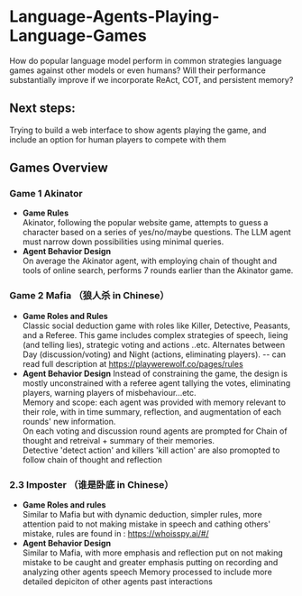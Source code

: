 # Language-Agents-Playing-Language-Games
How do popular language model perform in common strategies language games against other models or even humans? Will their performance substantially improve if we incorporate ReAct, COT, and persistent memory?

## Next steps:  
Trying to build a web interface to show agents playing the game, and include an option for human players to compete with them

## Games Overview

### Game 1 Akinator
- **Game Rules**  
  Akinator, following the popular website game, attempts to guess a character based on a series of yes/no/maybe questions. The LLM agent must narrow down possibilities using minimal queries.
- **Agent Behavior Design**  
  On average the Akinator agent, with employing chain of thought and tools of online search, performs 7 rounds earlier than the Akinator game.

### Game 2 Mafia （狼人杀 in Chinese）
- **Game Roles and Rules**  
  Classic social deduction game with roles like Killer, Detective, Peasants, and a Referee. This game includes complex strategies of speech, lieing (and telling lies), strategic voting and actions ..etc. Alternates between Day (discussion/voting) and Night (actions, eliminating players). -- can read full description at https://playwerewolf.co/pages/rules  
- **Agent Behavior Design**
  Instead of constraining the game, the design is mostly unconstrained with a referee agent tallying the votes, eliminating players, warning players of misbehaviour...etc.  
  Memory and scope: each agent was provided with memory relevant to their role, with in time summary, reflection, and augmentation of each rounds' new information.  
  On each voting and discussion round agents are prompted for Chain of thought and retreival + summary of their memories.  
  Detective 'detect action' and killers 'kill action' are also promopted to follow chain of thought and reflection  
  

### 2.3 Imposter （谁是卧底 in Chinese）
- **Game Roles and rules**  
  Similar to Mafia but with dynamic deduction, simpler rules, more attention paid to not making mistake in speech and cathing others' mistake, rules are found in : https://whoisspy.ai/#/
- **Agent Behavior Design**  
  Similar to Mafia, with more emphasis and reflection put on not making mistake to be caught and greater emphasis putting on recording and analyzing other agents speech
  Memory processed to include more detailed depiciton of other agents past interactions  
